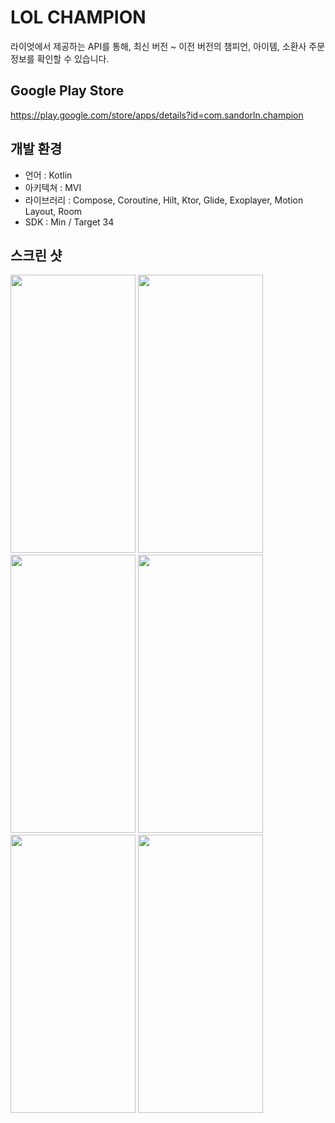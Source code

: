 # LOL CHAMPION

라이엇에서 제공하는 API를 통해,
최신 버전 ~ 이전 버전의 챔피언, 아이템, 소환사 주문 정보를 확인할 수 있습니다.

## Google Play Store
https://play.google.com/store/apps/details?id=com.sandorln.champion

## 개발 환경
- 언어 : Kotlin
- 아키텍쳐 : MVI
- 라이브러리 : Compose, Coroutine, Hilt, Ktor, Glide, Exoplayer, Motion Layout, Room
- SDK : Min / Target 34

## 스크린 샷

<img src="https://github.com/sandorln/champion/assets/25873584/85a11107-a734-46c0-b9ab-1a026566eff2" width="200" height="445">
<img src="https://github.com/sandorln/champion/assets/25873584/176ddca1-11c4-4942-a0b7-edcb3f3cb14b" width="200" height="445">
<img src="https://github.com/sandorln/champion/assets/25873584/c5f3a8cf-bbfa-4025-8919-fb2178674d76" width="200" height="445">
<img src="https://github.com/sandorln/champion/assets/25873584/44cc477e-ffaa-4047-b81f-e4108a20a111" width="200" height="445">
<img src="https://github.com/sandorln/champion/assets/25873584/014b0da1-6e1a-4d93-a89e-be6b34aaaf89" width="200" height="445">
<img src="https://github.com/sandorln/champion/assets/25873584/b2535f6d-98b3-4af9-8849-a3e02a0edc16" width="200" height="445">
